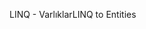 <span data-ttu-id="6e4e8-101">LINQ - Varlıklar</span><span class="sxs-lookup"><span data-stu-id="6e4e8-101">LINQ to Entities</span></span>
